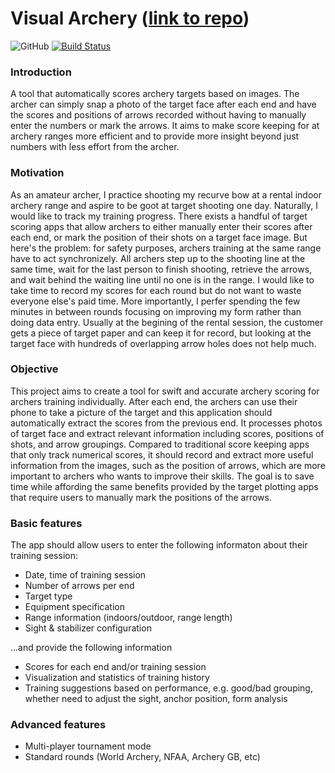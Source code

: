 # Visual Archery ([link to repo](https://github.com/Qi-Zha0/Visual-Archery/))
![GitHub](https://img.shields.io/github/license/Qi-Zha0/Visual-Archery)
[![Build Status](https://travis-ci.com/Qi-Zha0/Visual-Archery.svg?branch=master)](https://travis-ci.com/Qi-Zha0/Visual-Archery)

### Introduction
A tool that automatically scores archery targets based on images. The archer can simply snap a photo of the target face after each end and have the scores and positions of arrows recorded without having to manually enter the numbers or mark the arrows. It aims to make score keeping for at archery ranges more efficient and to provide more insight beyond just numbers with less effort from the archer.

### Motivation
As an amateur archer, I practice shooting my recurve bow at a rental indoor archery range and aspire to be goot at target shooting one day. Naturally, I would like to track my training progress. There exists a handful of target scoring apps that allow archers to either manually enter their scores after each end, or mark the position of their shots on a target face image. But here's the problem: for safety purposes, archers training at the same range have to act synchronizely. All archers step up to the shooting line at the same time, wait for the last person to finish shooting, retrieve the arrows, and wait behind the waiting line until no one is in the range. I would like to take time to record my scores for each round but do not want to waste everyone else's paid time. More importantly, I perfer spending the few minutes in between rounds focusing on improving my form rather than doing data entry. Usually at the begining of the rental session, the customer gets a piece of target paper and can keep it for record, but looking at the target face with hundreds of overlapping arrow holes does not help much. 

### Objective
This project aims to create a tool for swift and accurate archery scoring for archers training individually. After each end, the archers can use their phone to take a picture of the target and this application should automatically extract the scores from the previous end. It processes photos of target face and extract relevant information including scores, positions of shots, and arrow groupings. Compared to traditional score keeping apps that only track numerical scores, it should record and extract more useful information from the images, such as the position of arrows, which are more important to archers who wants to improve their skills. The goal is to save time while affording the same benefits provided by the target plotting apps that require users to manually mark the positions of the arrows.

### Basic features
The app should allow users to enter the following informaton about their training session:
* Date, time of training session
* Number of arrows per end
* Target type
* Equipment specification
* Range information (indoors/outdoor, range length)
* Sight & stabilizer configuration

...and provide the following information
* Scores for each end and/or training session
* Visualization and statistics of training history
* Training suggestions based on performance, e.g. good/bad grouping, whether need to adjust the sight, anchor position, form analysis 

### Advanced features
* Multi-player tournament mode
* Standard rounds (World Archery, NFAA, Archery GB, etc)